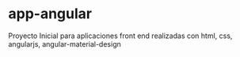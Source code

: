 # app-angular
Proyecto Inicial para aplicaciones front end realizadas con html, css, angularjs, angular-material-design
